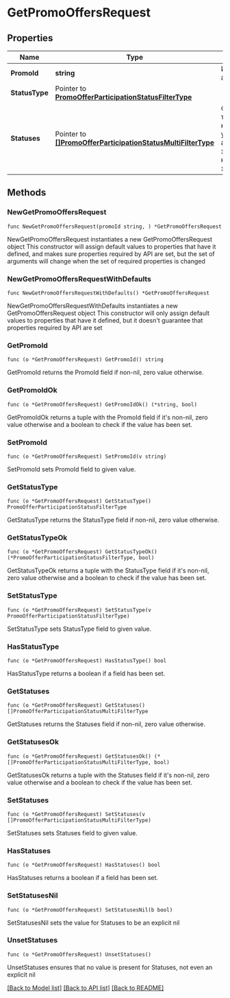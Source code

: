# GetPromoOffersRequest

## Properties

Name | Type | Description | Notes
------------ | ------------- | ------------- | -------------
**PromoId** | **string** | Идентификатор акции. | 
**StatusType** | Pointer to [**PromoOfferParticipationStatusFilterType**](PromoOfferParticipationStatusFilterType.md) |  | [optional] 
**Statuses** | Pointer to [**[]PromoOfferParticipationStatusMultiFilterType**](PromoOfferParticipationStatusMultiFilterType.md) | Фильтр для товаров, которые могут участвовать в акции. Можно задать несколько значений. | [optional] 

## Methods

### NewGetPromoOffersRequest

`func NewGetPromoOffersRequest(promoId string, ) *GetPromoOffersRequest`

NewGetPromoOffersRequest instantiates a new GetPromoOffersRequest object
This constructor will assign default values to properties that have it defined,
and makes sure properties required by API are set, but the set of arguments
will change when the set of required properties is changed

### NewGetPromoOffersRequestWithDefaults

`func NewGetPromoOffersRequestWithDefaults() *GetPromoOffersRequest`

NewGetPromoOffersRequestWithDefaults instantiates a new GetPromoOffersRequest object
This constructor will only assign default values to properties that have it defined,
but it doesn't guarantee that properties required by API are set

### GetPromoId

`func (o *GetPromoOffersRequest) GetPromoId() string`

GetPromoId returns the PromoId field if non-nil, zero value otherwise.

### GetPromoIdOk

`func (o *GetPromoOffersRequest) GetPromoIdOk() (*string, bool)`

GetPromoIdOk returns a tuple with the PromoId field if it's non-nil, zero value otherwise
and a boolean to check if the value has been set.

### SetPromoId

`func (o *GetPromoOffersRequest) SetPromoId(v string)`

SetPromoId sets PromoId field to given value.


### GetStatusType

`func (o *GetPromoOffersRequest) GetStatusType() PromoOfferParticipationStatusFilterType`

GetStatusType returns the StatusType field if non-nil, zero value otherwise.

### GetStatusTypeOk

`func (o *GetPromoOffersRequest) GetStatusTypeOk() (*PromoOfferParticipationStatusFilterType, bool)`

GetStatusTypeOk returns a tuple with the StatusType field if it's non-nil, zero value otherwise
and a boolean to check if the value has been set.

### SetStatusType

`func (o *GetPromoOffersRequest) SetStatusType(v PromoOfferParticipationStatusFilterType)`

SetStatusType sets StatusType field to given value.

### HasStatusType

`func (o *GetPromoOffersRequest) HasStatusType() bool`

HasStatusType returns a boolean if a field has been set.

### GetStatuses

`func (o *GetPromoOffersRequest) GetStatuses() []PromoOfferParticipationStatusMultiFilterType`

GetStatuses returns the Statuses field if non-nil, zero value otherwise.

### GetStatusesOk

`func (o *GetPromoOffersRequest) GetStatusesOk() (*[]PromoOfferParticipationStatusMultiFilterType, bool)`

GetStatusesOk returns a tuple with the Statuses field if it's non-nil, zero value otherwise
and a boolean to check if the value has been set.

### SetStatuses

`func (o *GetPromoOffersRequest) SetStatuses(v []PromoOfferParticipationStatusMultiFilterType)`

SetStatuses sets Statuses field to given value.

### HasStatuses

`func (o *GetPromoOffersRequest) HasStatuses() bool`

HasStatuses returns a boolean if a field has been set.

### SetStatusesNil

`func (o *GetPromoOffersRequest) SetStatusesNil(b bool)`

 SetStatusesNil sets the value for Statuses to be an explicit nil

### UnsetStatuses
`func (o *GetPromoOffersRequest) UnsetStatuses()`

UnsetStatuses ensures that no value is present for Statuses, not even an explicit nil

[[Back to Model list]](../README.md#documentation-for-models) [[Back to API list]](../README.md#documentation-for-api-endpoints) [[Back to README]](../README.md)


